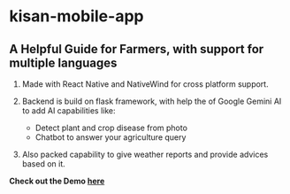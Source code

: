 # kisan-mobile-app

## A Helpful Guide for Farmers, with support for multiple languages

1. Made with React Native and NativeWind for cross platform support.

2. Backend is build on flask framework, with help the of Google Gemini AI to add AI capabilities like:
    - Detect plant and crop disease from photo
    - Chatbot to answer your agriculture query

3. Also packed capability to give weather reports and provide advices based on it.

**Check out the Demo [here](https://drive.google.com/file/d/13WK9xJHCIo--8Ja9iXFMXcoKSNXO9a2X/view?usp=sharing)**
